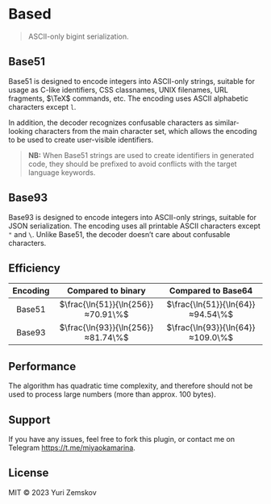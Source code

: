 # Based

> ASCII-only bigint serialization.

## Base51

Base51 is designed to encode integers into ASCII-only strings, suitable for
usage as C-like identifiers, CSS classnames, UNIX filenames, URL fragments,
$\TeX$ commands, etc. The encoding uses ASCII alphabetic characters except `l`.

In addition, the decoder recognizes confusable characters as similar-looking
characters from the main character set, which allows the encoding to be used to
create user-visible identifiers.

> **NB:** When Base51 strings are used to create identifiers in generated code,
> they should be prefixed to avoid conflicts with the target language keywords.

## Base93

Base93 is designed to encode integers into ASCII-only strings, suitable for JSON
serialization. The encoding uses all printable ASCII characters except `"` and
`\`. Unlike Base51, the decoder doesn’t care about confusable characters.

## Efficiency

| Encoding |         Compared to binary         |        Compared to Base64         |
| :------: | :--------------------------------: | :-------------------------------: |
|  Base51  | $\frac{\ln{51}}{\ln{256}}≈70.91\%$ | $\frac{\ln{51}}{\ln{64}}≈94.54\%$ |
|  Base93  | $\frac{\ln{93}}{\ln{256}}≈81.74\%$ | $\frac{\ln{93}}{\ln{64}}≈109.0\%$ |

## Performance

The algorithm has quadratic time complexity, and therefore should not be used to
process large numbers (more than approx. 100 bytes).

## Support

If you have any issues, feel free to fork this plugin, or contact me on Telegram
https://t.me/miyaokamarina.

## License

MIT © 2023 Yuri Zemskov
